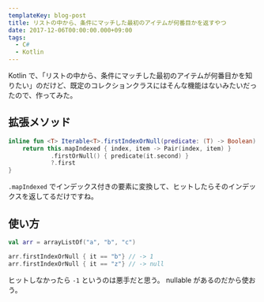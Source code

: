 ```yaml
---
templateKey: blog-post
title: リストの中から、条件にマッチした最初のアイテムが何番目かを返すやつ
date: 2017-12-06T00:00:00.000+09:00
tags:
  - C#
  - Kotlin
---
```

Kotlin で、「リストの中から、条件にマッチした最初のアイテムが何番目かを知りたい」のだけど、既定のコレクションクラスにはそんな機能はないみたいだったので、作ってみた。

<!--more-->

## 拡張メソッド

```kotlin
inline fun <T> Iterable<T>.firstIndexOrNull(predicate: (T) -> Boolean): Int? {
    return this.mapIndexed { index, item -> Pair(index, item) }
            .firstOrNull() { predicate(it.second) }
            ?.first
}
```

``.mapIndexed`` でインデックス付きの要素に変換して、ヒットしたらそのインデックスを返してるだけですね。

## 使い方

```kotlin
val arr = arrayListOf("a", "b", "c")

arr.firstIndexOrNull { it == "b"} // -> 1
arr.firstIndexOrNull { it == "z"} // -> null
```

ヒットしなかったら ``-1`` というのは悪手だと思う。 nullable があるのだから使おう。
